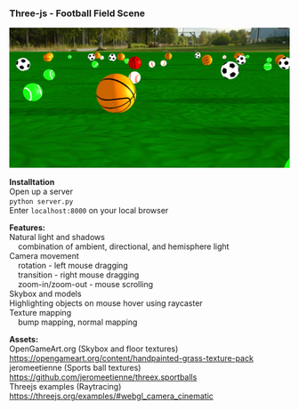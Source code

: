 ### Three-js - Football Field Scene
![](./screenshot.png)

**Installtation**  
Open up a server  
`
python server.py
`  
Enter `localhost:8000` on your local browser  

**Features:**  
Natural light and shadows  
&nbsp;&nbsp;&nbsp;&nbsp;combination of ambient, directional, and hemisphere light  
Camera movement  
&nbsp;&nbsp;&nbsp;&nbsp;rotation - left mouse dragging    
&nbsp;&nbsp;&nbsp;&nbsp;transition - right mouse dragging    
&nbsp;&nbsp;&nbsp;&nbsp;zoom-in/zoom-out - mouse scrolling    
Skybox and models  
Highlighting objects on mouse hover using raycaster  
Texture mapping  
&nbsp;&nbsp;&nbsp;&nbsp;bump mapping, normal mapping  

**Assets:**  
OpenGameArt.org (Skybox and floor textures)  
https://opengameart.org/content/handpainted-grass-texture-pack    
jeromeetienne (Sports ball textures)  
https://github.com/jeromeetienne/threex.sportballs   
Threejs examples (Raytracing)   
https://threejs.org/examples/#webgl_camera_cinematic
